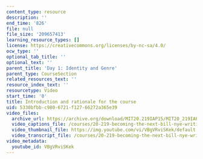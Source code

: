 ```yaml
---
content_type: resource
description: ''
end_time: '826'
file: null
file_size: '209657413'
learning_resource_types: []
license: https://creativecommons.org/licenses/by-nc-sa/4.0/
ocw_type: ''
optional_tab_title: ''
optional_text: ''
parent_title: 'Day 1: Identity and Genre'
parent_type: CourseSection
related_resources_text: ''
resource_index_text: ''
resourcetype: Video
start_time: '0'
title: Introduction and rationale for the course
uid: 5330bfbb-c980-6721-f127-66272a365e39
video_files:
  archive_url: https://archive.org/download/MIT20.219IAP15/MIT20_219IAP15_D01P1_300k.mp4
  video_captions_file: /courses/20-219-becoming-the-next-bill-nye-writing-and-hosting-the-educational-show-january-iap-2015/ac4f24eac97f5d819159c44c9e775df5_VBgVRviSKek.vtt
  video_thumbnail_file: https://img.youtube.com/vi/VBgVRviSKek/default.jpg
  video_transcript_file: /courses/20-219-becoming-the-next-bill-nye-writing-and-hosting-the-educational-show-january-iap-2015/3b5a16a7f4c9c752db1d85a6c8b817eb_VBgVRviSKek.pdf
video_metadata:
  youtube_id: VBgVRviSKek
---
```

